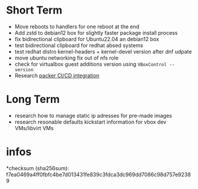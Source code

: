 # Short Term
* Move reboots to handlers for one reboot at the end
* Add zstd to debian12 box for slightly faster package install process
* fix bidirectional clipboard for Ubuntu22.04 an debian12 box
* test bidirectional clipboard for redhat absed systems
* test redhat distro kernel-headers + kernel-devel version after dnf udpate
* move ubuntu networking fix out of nfs role
* check for virtualbox guest additions version using `VBoxControl --version`
* Research [packer CI/CD integration](https://developer.hashicorp.com/packer/guides/packer-on-cicd/build-virtualbox-image)


# Long Term
* research how to manage static ip adresses for pre-made images
* research resonable defaults kickstart information for vbox dev VMs/libvirt VMs


# infos
*checksum (sha256sum): f7ea0469a4ff0fbfc4be7d013431fe839c3fdca3dc969dd7086c98d757e92389
